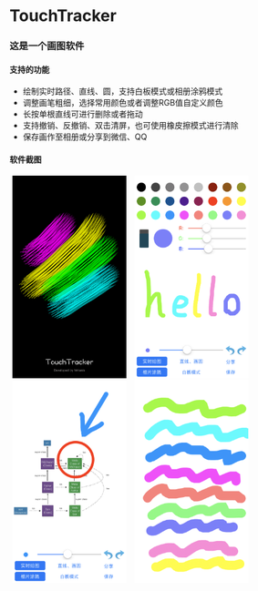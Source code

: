 # TouchTracker
### 这是一个画图软件
#### 支持的功能
* 绘制实时路径、直线、圆，支持白板模式或相册涂鸦模式
* 调整画笔粗细，选择常用颜色或者调整RGB值自定义颜色
* 长按单根直线可进行删除或者拖动
* 支持撤销、反撤销、双击清屏，也可使用橡皮擦模式进行清除
* 保存画作至相册或分享到微信、QQ
#### 软件截图
<p float="left">
  <img src="https://github.com/mrtanis/TouchTracker/blob/master/Screenshot/LaunchImage_type2.png" width="200" hspace="5" alt="launchImage" title="launchImage"/>
  <ima src=" width="20"/>
  <img src="https://github.com/mrtanis/TouchTracker/blob/master/Screenshot/screenshot_1.png" width="200" hspace="5" alt="screenshot_1" title="screenshot_1"/> 
  <img src="https://github.com/mrtanis/TouchTracker/blob/master/Screenshot/screenshot_2.png" width="200" hspace="5" alt="screenshot_2" title="screenshot_2"/>
  <img src="https://github.com/mrtanis/TouchTracker/blob/master/Screenshot/screenshot_3.png" width="200" hspace="5" alt="screenshot_3" title="screenshot_3"/> 
</p>
